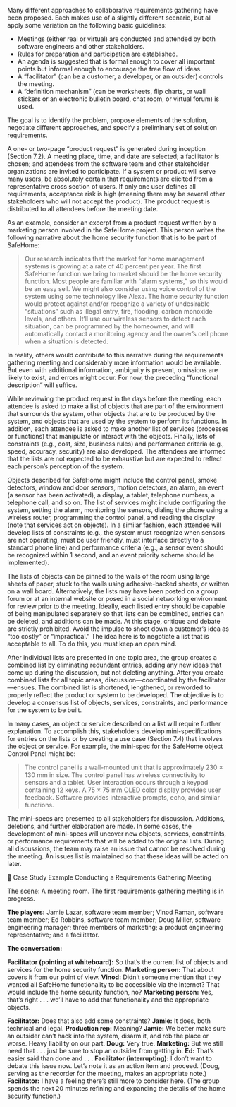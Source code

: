
Many different approaches to collaborative requirements gathering have been proposed. Each makes use of a slightly different scenario, but all apply some variation on the following basic guidelines:

- Meetings (either real or virtual) are conducted and attended by both software engineers and other stakeholders.
- Rules for preparation and participation are established.
- An agenda is suggested that is formal enough to cover all important points but informal enough to encourage the free flow of ideas.
- A “facilitator” (can be a customer, a developer, or an outsider) controls the meeting.
- A “definition mechanism” (can be worksheets, flip charts, or wall stickers or an electronic bulletin board, chat room, or virtual forum) is used.

The goal is to identify the problem, propose elements of the solution, negotiate different approaches, and specify a preliminary set of solution requirements.

A one- or two-page “product request” is generated during inception (Section 7.2). A meeting place, time, and date are selected; a facilitator is chosen; and attendees from the software team and other stakeholder organizations are invited to participate. If a system or product will serve many users, be absolutely certain that requirements are elicited from a representative cross section of users. If only one user defines all requirements, acceptance risk is high (meaning there may be several other stakeholders who will not accept the product). The product request is distributed to all attendees before the meeting date.

As an example, consider an excerpt from a product request written by a marketing person involved in the SafeHome project. This person writes the following narrative
about the home security function that is to be part of SafeHome:

> Our research indicates that the market for home management systems is growing at a rate of 40 percent per year. The first SafeHome function we bring to market should be the home security function. Most people are familiar with “alarm systems,” so this would be an easy sell. We might also consider using voice control of the system using some technology like Alexa. The home security function would protect against and/or recognize a variety of undesirable “situations” such as illegal entry, fire, flooding, carbon monoxide levels, and others. It’ll use our wireless sensors to detect each situation, can be programmed by the homeowner, and will automatically contact a monitoring agency and the owner’s cell phone when a situation is detected.

In reality, others would contribute to this narrative during the requirements gathering meeting and considerably more information would be available. But even with additional information, ambiguity is present, omissions are likely to exist, and errors might occur. For now, the preceding “functional description” will suffice.

While reviewing the product request in the days before the meeting, each attendee is asked to make a list of objects that are part of the environment that surrounds the system, other objects that are to be produced by the system, and objects that are used by the system to perform its functions. In addition, each attendee is asked to make another list of services (processes or functions) that manipulate or interact with the objects. Finally, lists of constraints (e.g., cost, size, business rules) and performance criteria (e.g., speed, accuracy, security) are also developed. The attendees are informed that the lists are not expected to be exhaustive but are expected to reflect each person’s perception of the system.

Objects described for SafeHome might include the control panel, smoke detectors, window and door sensors, motion detectors, an alarm, an event (a sensor has been
activated), a display, a tablet, telephone numbers, a telephone call, and so on. The list of services might include configuring the system, setting the alarm, monitoring the sensors, dialing the phone using a wireless router, programming the control panel, and reading the display (note that services act on objects). In a similar fashion, each attendee will develop lists of constraints (e.g., the system must recognize when sensors are not operating, must be user friendly, must interface directly to a standard phone line) and performance criteria (e.g., a sensor event should be recognized within
1 second, and an event priority scheme should be implemented).

The lists of objects can be pinned to the walls of the room using large sheets of paper, stuck to the walls using adhesive-backed sheets, or written on a wall board.
Alternatively, the lists may have been posted on a group forum or at an internal website or posed in a social networking environment for review prior to the meeting.
Ideally, each listed entry should be capable of being manipulated separately so that lists can be combined, entries can be deleted, and additions can be made. At this stage,
critique and debate are strictly prohibited. Avoid the impulse to shoot down a customer’s idea as “too costly” or “impractical.” The idea here is to negotiate a list that
is acceptable to all. To do this, you must keep an open mind.

After individual lists are presented in one topic area, the group creates a combined list by eliminating redundant entries, adding any new ideas that come up during the
discussion, but not deleting anything. After you create combined lists for all topic areas, discussion—coordinated by the facilitator—ensues. The combined list is shortened, lengthened, or reworded to properly reflect the product or system to be developed. The objective is to develop a consensus list of objects, services, constraints, and performance for the system to be built.

In many cases, an object or service described on a list will require further explanation. To accomplish this, stakeholders develop mini-specifications for entries on the lists or by creating a use case (Section 7.4) that involves the object or service. For example, the mini-spec for the SafeHome object Control Panel might be:

> The control panel is a wall-mounted unit that is approximately 230 × 130 mm in size. The control panel has wireless connectivity to sensors and a tablet. User interaction occurs through a keypad containing 12 keys. A 75 × 75 mm OLED color display provides user feedback. Software provides interactive prompts, echo, and similar functions. 

The mini-specs are presented to all stakeholders for discussion. Additions, deletions, and further elaboration are made. In some cases, the development of mini-specs will uncover new objects, services, constraints, or performance requirements that will be added to the original lists. During all discussions, the team may raise an issue that cannot be resolved during the meeting. An issues list is maintained so that these ideas will be acted on later.


📕 Case Study Example
Conducting a Requirements Gathering Meeting

The scene: A meeting room. The first requirements gathering meeting is in progress.

**The players:** Jamie Lazar, software team member; Vinod Raman, software team member; Ed Robbins, software team member; Doug Miller, software engineering manager; three members of marketing; a product engineering representative; and a facilitator.

**The conversation:**

**Facilitator (pointing at whiteboard):** So that’s the current list of objects and services for the home security function.
**Marketing person:** That about covers it from our point of view.
**Vinod:** Didn’t someone mention that they wanted all SafeHome functionality to be accessible via the Internet? That would include the home security function, no?
**Marketing person:** Yes, that’s right . . . we’ll have to add that functionality and the appropriate objects.

**Facilitator:** Does that also add some constraints?
**Jamie:** It does, both technical and legal.
**Production rep:** Meaning?
**Jamie:** We better make sure an outsider can’t hack into the system, disarm it, and rob the place or worse. Heavy liability on our part.
**Doug:** Very true.
**Marketing:** But we still need that . . . just be sure to stop an outsider from getting in.
**Ed:** That’s easier said than done and . . .
**Facilitator (interrupting):** I don’t want to debate this issue now. Let’s note it as an action item and proceed.
(Doug, serving as the recorder for the meeting, makes an appropriate note.)
**Facilitator:** I have a feeling there’s still more to consider here.
(The group spends the next 20 minutes refining and expanding the details of the home security function.)
